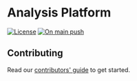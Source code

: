 # Analysis Platform
[![License][license-badge]][license]
[![On main push][on-main-push-branch-badge]][on-main-push-branch-action]


## Contributing 

Read our [contributors' guide](https://https://equinor.github.io/data-modelling-tool/contribute-guide.html) to get started.

[license-badge]: https://img.shields.io/badge/License-MIT-yellow.svg
[license]: https://github.com/equinor/dm-app-analysis-platform/main/LICENSE
[on-main-push-branch-badge]: https://github.com/equinor/dm-app-analysis-platform/actions/workflows/on-main-push.yaml/badge.svg
[on-main-push-branch-action]: https://github.com/equinor/dm-app-analysis-platform/actions/workflows/on-main-push.yaml